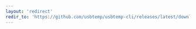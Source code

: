 ```yaml
---
layout: 'redirect'
redir_to: 'https://github.com/usbtemp/usbtemp-cli/releases/latest/download/usbtemp-cli'
---
```

